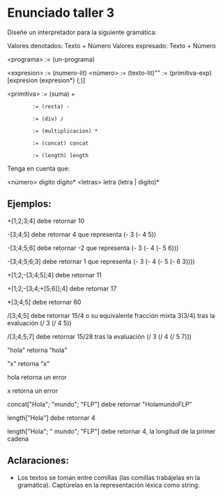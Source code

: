 # Enunciado taller 3

Diseñe un interpretador para la siguiente gramática:

Valores denotados: Texto + Número
Valores expresado: Texto + Número

\<programa> := (un-programa) <expresion>

\<expresion> := (numero-lit) <número>
            := (texto-lit)"<letras>"
            := (primitiva-exp) <primitiva> [expresion (expresion*) (;)]

\<primitiva> := (suma) +

            := (resta) -

            := (div) /

            := (multiplicacion) *

            := (concat) concat

            := (length) length

Tenga en cuenta que:

\<número> digito digito*
\<letras> letra (letra | digito)*


## Ejemplos:
+[1;2;3;4] debe retornar 10

-[3;4;5] debe retornar 4 que representa (- 3 (- 4 5))

-[3;4;5;6] debe retornar -2 que representa (- 3 (- 4 (- 5 6)))

-[3;4;5;6;3] debe retornar 1 que representa (- 3 (- 4 (- 5 (- 6 3))))

+[1;2;-[3;4;5];4]  debe retornar 11

+[1;2;-[3;4;+[5;6]];4] debe retornar 17

*[3;4;5] debe retornar 60

/[3;4;5] debe retornar 15/4 o su equivalente fracción mixta 3(3/4) tras la evaluación (/ 3 (/ 4 5))

/[3;4;5;7] debe retornar 15/28 tras la evaluación (/ 3 (/ 4 (/ 5 7)))

"hola" retorna "hola"

"x" retorna "x"

hola retorna un error

x retorna un error

concat["Hola"; "mundo"; "FLP"] debe retornar "HolamundoFLP"

length["Hola"] debe retornar 4

length["Hola"; " mundo"; "FLP"] debe retornar 4, la longitud de la primer cadena

## Aclaraciones:
- Los textos se toman entre comillas (las comillas trabájelas en la gramática). Captúrelas en la representación léxica como string.
